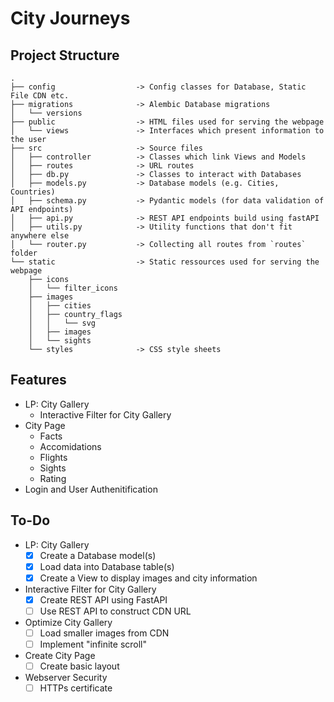 # City Journeys

## Project Structure

```
.
├── config                  -> Config classes for Database, Static File CDN etc.
├── migrations              -> Alembic Database migrations
│   └── versions
├── public                  -> HTML files used for serving the webpage
│   └── views               -> Interfaces which present information to the user 
├── src                     -> Source files
│   ├── controller          -> Classes which link Views and Models
│   ├── routes              -> URL routes
│   ├── db.py               -> Classes to interact with Databases
│   ├── models.py           -> Database models (e.g. Cities, Countries)
│   ├── schema.py           -> Pydantic models (for data validation of API endpoints)
│   ├── api.py              -> REST API endpoints build using fastAPI
│   ├── utils.py            -> Utility functions that don't fit anywhere else
│   └── router.py           -> Collecting all routes from `routes` folder
└── static                  -> Static ressources used for serving the webpage
    ├── icons
    │   └── filter_icons
    ├── images
    │   ├── cities
    │   ├── country_flags
    │   │   └── svg
    │   ├── images
    │   └── sights
    └── styles              -> CSS style sheets
```

## Features
- LP: City Gallery
    - Interactive Filter for City Gallery 
- City Page
    - Facts
    - Accomidations
    - Flights 
    - Sights
    - Rating
- Login and User Authenitification

## To-Do
- LP: City Gallery
    - [x] Create a Database model(s)
    - [x] Load data into Database table(s)
    - [x] Create a View to display images and city information
- Interactive Filter for City Gallery
    - [x] Create REST API using FastAPI
    - [ ] Use REST API to construct CDN URL
- Optimize City Gallery
    - [ ] Load smaller images from CDN
    - [ ] Implement "infinite scroll"
- Create City Page
    - [ ] Create basic layout

- Webserver Security
    - [ ] HTTPs certificate